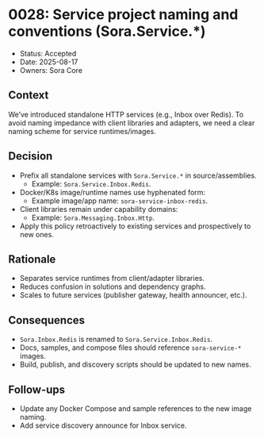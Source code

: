 # 0028: Service project naming and conventions (Sora.Service.*)

- Status: Accepted
- Date: 2025-08-17
- Owners: Sora Core

## Context

We’ve introduced standalone HTTP services (e.g., Inbox over Redis). To avoid naming impedance with client libraries and adapters, we need a clear naming scheme for service runtimes/images.

## Decision

- Prefix all standalone services with `Sora.Service.*` in source/assemblies.
  - Example: `Sora.Service.Inbox.Redis`.
- Docker/K8s image/runtime names use hyphenated form:
  - Example image/app name: `sora-service-inbox-redis`.
- Client libraries remain under capability domains:
  - Example: `Sora.Messaging.Inbox.Http`.
- Apply this policy retroactively to existing services and prospectively to new ones.

## Rationale

- Separates service runtimes from client/adapter libraries.
- Reduces confusion in solutions and dependency graphs.
- Scales to future services (publisher gateway, health announcer, etc.).

## Consequences

- `Sora.Inbox.Redis` is renamed to `Sora.Service.Inbox.Redis`.
- Docs, samples, and compose files should reference `sora-service-*` images.
- Build, publish, and discovery scripts should be updated to new names.

## Follow-ups

- Update any Docker Compose and sample references to the new image naming.
- Add service discovery announce for Inbox service.
